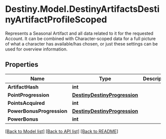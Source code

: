 # Destiny.Model.DestinyArtifactsDestinyArtifactProfileScoped
Represents a Seasonal Artifact and all data related to it for the requested Account.  It can be combined with Character-scoped data for a full picture of what a character has available/has chosen, or just these settings can be used for overview information.

## Properties

Name | Type | Description | Notes
------------ | ------------- | ------------- | -------------
**ArtifactHash** | **int** |  | [optional] 
**PointProgression** | [**DestinyDestinyProgression**](DestinyDestinyProgression.md) |  | [optional] 
**PointsAcquired** | **int** |  | [optional] 
**PowerBonusProgression** | [**DestinyDestinyProgression**](DestinyDestinyProgression.md) |  | [optional] 
**PowerBonus** | **int** |  | [optional] 

[[Back to Model list]](../README.md#documentation-for-models) [[Back to API list]](../README.md#documentation-for-api-endpoints) [[Back to README]](../README.md)

